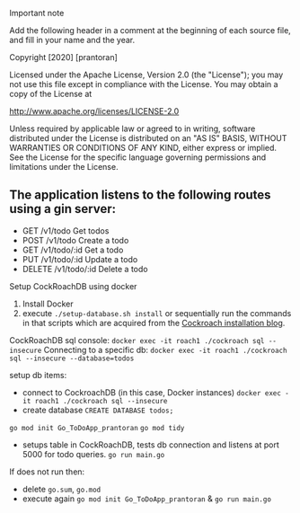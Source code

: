 Important note

Add the following header in a comment at the beginning of each source file, and fill in your name and the year.

Copyright [2020] [prantoran]

Licensed under the Apache License, Version 2.0 (the "License"); you may not use this file except in compliance with the License. You may obtain a copy of the License at

   http://www.apache.org/licenses/LICENSE-2.0

Unless required by applicable law or agreed to in writing, software distributed under the License is distributed on an "AS IS" BASIS, WITHOUT WARRANTIES OR CONDITIONS OF ANY KIND, either express or implied. See the License for the specific language governing permissions and limitations under the License.


## The application listens to the following routes using a gin server:
- GET    /v1/todo                  Get todos
- POST   /v1/todo                  Create a todo
- GET    /v1/todo/:id              Get a todo
- PUT    /v1/todo/:id              Update a todo
- DELETE /v1/todo/:id              Delete a todo


Setup CockRoachDB using docker
1. Install Docker
2. execute `./setup-database.sh install` or sequentially run the commands in that scripts which are acquired from the [Cockroach installation blog](https://www.cockroachlabs.com/docs/v20.1/start-a-local-cluster-in-docker-linux).


CockRoachDB sql console:
`docker exec -it roach1 ./cockroach sql --insecure`
Connecting to a specific db:
`docker exec -it roach1 ./cockroach sql --insecure --database=todos`


setup db items:
- connect to CockroachDB (in this case, Docker instances)
`docker exec -it roach1 ./cockroach sql --insecure`
- create database
`CREATE DATABASE todos;`



`go mod init Go_ToDoApp_prantoran`
`go mod tidy`
- setups table in CockRoachDB, tests db connection and listens at port 5000 for todo queries.
`go run main.go`

If does not run then:
- delete `go.sum`, `go.mod`
- execute again `go mod init Go_ToDoApp_prantoran` & `go run main.go`
